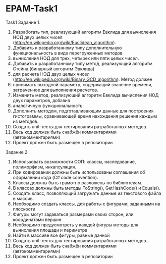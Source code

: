 # EPAM-Task1
Task1
Задание 1. 
1. Разработать тип, реализующий алгоритм Евклида для вычисления НОД двух целых чисел (http://en.wikipedia.org/wiki/Euclidean_algorithm). 
2. Добавить к разработанному типу дополнительную функциональность в виде перегруженных методов 
3. вычисления НОД для трех, четырех или пяти целых чисел. 
4. Добавить к разработанному типу метод, реализующий алгоритм Стейна (бинарный алгоритм Эвклида) 
5. для расчета НОД двух целых чисел (http://en.wikipedia.org/wiki/Binary_GCD_algorithm). Метод должен 
6. принимать выходной параметр, содержащий значение времени, затраченное для выполнения расчетов. 
7. Изменить метод, реализующий алгоритм Евклида вычисления НОД двух параметров, добавив 
8. аналогичную функциональность. 
9. Дополнить методом, подготавливающим данные для построения гистограммы, сравнивающей время нахождения решения каждым из методов. 
10. Создать unit-тесты для тестирования разработанных методов. 
11. Весь код должен быть снабжён комментариями (автокомментариями) 
12. Проект должен быть размещён в репозитории

Задание 2 
1. Использовать возможности ООП: классы, наследование, полиморфизм, инкапсуляция. 
2. При кодировании должны быть использованы соглашения об оформлении кода (C# code convention). 
3. Классы должны быть грамотно разложены по библиотекам. 
4. В классах должны быть методы ToString(), GetHashCode() и Equals(). 
5. Создать класс, позволяющий загружать данные из текстового файла в массив. 
6. Необходимо создать классы, для работы с фигурами, заданными на плоскости 
7. Фигуры могут задаваться размерами своих сторон, или координатами вершин 
8. Необходимо предусмотреть у каждой фигуры методы для вычисления площади и периметра 
9. Найти в массиве все фигуры, равные данной 
10. Создать unit-тесты для тестирования разработанных методов. 
11. Весь код должен быть снабжён комментариями (автокомментариями) 
12. Проект должен быть размещён в репозитории
